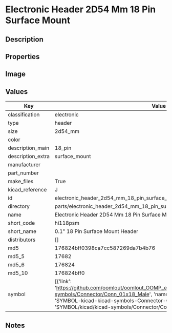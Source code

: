 # Electronic Header 2D54 Mm 18 Pin Surface Mount

## Description

## Properties


## Image


## Values

| Key | Value |
| --- | --- |
| classification | electronic |
| type | header |
| size | 2d54_mm |
| color |  |
| description_main | 18_pin |
| description_extra | surface_mount |
| manufacturer |  |
| part_number |  |
| make_files | True |
| kicad_reference | J |
| id | electronic_header_2d54_mm_18_pin_surface_mount |
| directory | parts/electronic_header_2d54_mm_18_pin_surface_mount |
| name | Electronic Header 2D54 Mm 18 Pin Surface Mount |
| short_code | hi118psm |
| short_name | 0.1" 18 Pin Surface Mount Header |
| distributors | [] |
| md5 | 176824bff0398ca7cc587269da7b4b76 |
| md5_5 | 17682 |
| md5_6 | 176824 |
| md5_10 | 176824bff0 |
| symbol | [{'link': 'https://github.com/oomlout/oomlout_OOMP_eda_V2/tree/main/SYMBOL/kicad/kicad-symbols/Connector/Conn_01x18_Male', 'name': 'Connector : Conn_01x18_Male', 'id': 'SYMBOL-kicad-kicad-symbols-Connector-Conn_01x18_Male', 'directory': 'SYMBOL/kicad/kicad-symbols/Connector/Conn_01x18_Male/'}] |

## Notes

